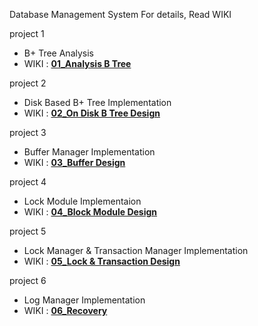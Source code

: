 Database Management System
For details, Read WIKI

project 1
  - B+ Tree Analysis
  - WIKI : **[01_Analysis B Tree](https://github.com/youngSSS/DBMS/wiki/01_Analysis-B--Tree)**

project 2
  - Disk Based B+ Tree Implementation
  - WIKI : **[02_On Disk B Tree Design](https://github.com/youngSSS/DBMS/wiki/02_On-Disk-B--Tree-Design)**
  
project 3
  - Buffer Manager Implementation
  - WIKI : **[03_Buffer Design](https://github.com/youngSSS/DBMS/wiki/03_Buffer-Design)**

project 4
  - Lock Module Implementaion
  - WIKI : **[04_Block Module Design](https://github.com/youngSSS/DBMS/wiki/04_Block-Module-Design)**

project 5
  - Lock Manager & Transaction Manager Implementation
  - WIKI : **[05_Lock & Transaction Design](https://github.com/youngSSS/DBMS/wiki/05_Lock-&-Transaction-Design)**

project 6
  - Log Manager Implementation
  - WIKI : **[06_Recovery](https://github.com/youngSSS/DBMS/wiki/06_Recovery)**
